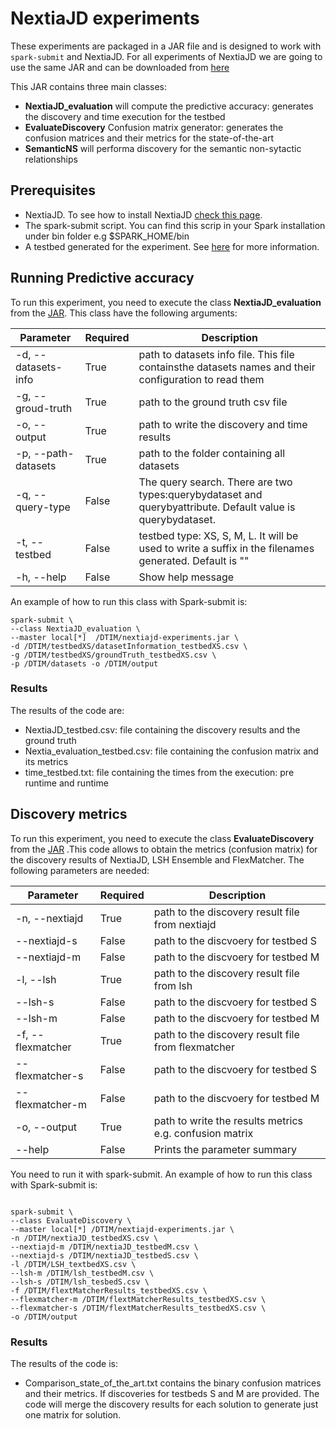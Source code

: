 # NextiaJD experiments

These experiments are packaged in a JAR file and is designed to work with `spark-submit` and NextiaJD. For all experiments of NextiaJD we are going to use the same JAR and can be downloaded from [here]( https://mydisk.cs.upc.edu/s/WPp7ApMzeyPc7sX/download)

This JAR contains three main classes:

*  **NextiaJD_evaluation** will compute the predictive accuracy: generates the discovery and time execution for the testbed
*  **EvaluateDiscovery** Confusion matrix generator: generates the confusion matrices  and their metrics for the state-of-the-art
*  **SemanticNS** will performa discovery for the semantic non-sytactic relationships

## Prerequisites

* NextiaJD. To see how to install NextiaJD [check this page](https://github.com/dtim-upc/NextiaJD#installation). 
* The spark-submit script. You can find this scrip in your Spark installation under bin folder e.g $SPARK_HOME/bin
* A testbed generated for the experiment. See [here](https://github.com/dtim-upc/NextiaJD/tree/nextiajd_v3.0.1/sql/nextiajd/experiments) for more information.

## Running Predictive accuracy


To run this experiment, you need to execute the class **NextiaJD_evaluation** from the [JAR]( https://mydisk.cs.upc.edu/s/WPp7ApMzeyPc7sX/download). This class have the following arguments:


| Parameter           | Required | Description                                                                                                 |
|---------------------|----------|-------------------------------------------------------------------------------------------------------------|
| -d, --datasets-info | True     | path to datasets info file. This file containsthe datasets names and their configuration to read them       |
| -g, --groud-truth   | True     | path to the ground truth csv file                                                                           |
| -o, --output        | True     | path to write the discovery and time results                                                                |
| -p, --path-datasets | True     | path to the folder containing all datasets                                                                  |
| -q, --query-type    | False    | The query search. There are two types:querybydataset and querybyattribute. Default value is querybydataset. |
| -t, --testbed       | False    | testbed type: XS, S, M, L. It will be used to write a suffix in the filenames generated. Default is ""      |
| -h, --help          | False    | Show help message                                                                                           |

An example of how to run this class with Spark-submit is:

```
spark-submit \
--class NextiaJD_evaluation \
--master local[*]  /DTIM/nextiajd-experiments.jar \
-d /DTIM/testbedXS/datasetInformation_testbedXS.csv \
-g /DTIM/testbedXS/groundTruth_testbedXS.csv \
-p /DTIM/datasets -o /DTIM/output
```


### Results

The results of the code are:

*   NextiaJD_testbed.csv: file containing the discovery results and the ground truth
*   Nextia_evaluation_testbed.csv: file containing the confusion matrix and its metrics
*   time_testbed.txt: file containing the times from the execution: pre runtime and runtime

## Discovery metrics

To run this experiment, you need to execute the class **EvaluateDiscovery** from the [JAR](https://mydisk.cs.upc.edu/s/WPp7ApMzeyPc7sX/download) .This code allows to obtain the metrics (confusion matrix) for the discovery results of NextiaJD, LSH Ensemble and FlexMatcher. The following parameters are needed:


| Parameter         | Required | Description                                             |
|-------------------|----------|---------------------------------------------------------|
| -n, --nextiajd    | True     | path to the discovery result file from nextiajd         |
| --nextiajd-s      | False    | path to the discvoery for testbed S                     |
| --nextiajd-m      | False    | path to the discvoery for testbed M                     |
| -l, --lsh         | True     | path to the discovery result file from lsh              |
| --lsh-s           | False    | path to the discvoery for testbed S                     |
| --lsh-m           | False    | path to the discvoery for testbed M                     |
| -f, --flexmatcher | True     | path to the discovery result file from flexmatcher      |
| --flexmatcher-s   | False    | path to the discvoery for testbed S                     |
| --flexmatcher-m   | False    | path to the discvoery for testbed M                     |
| -o, --output      | True     | path to write the results metrics e.g. confusion matrix |
| --help            | False    | Prints the parameter summary                            |

You need to run it with spark-submit. An example of how to run this class with Spark-submit is:

```

spark-submit \
--class EvaluateDiscovery \
--master local[*] /DTIM/nextiajd-experiments.jar \
-n /DTIM/nextiaJD_testbedXS.csv \
--nextiajd-m /DTIM/nextiaJD_testbedM.csv \
--nextiajd-s /DTIM/nextiaJD_testbedS.csv \
-l /DTIM/LSH_textbedXS.csv \
--lsh-m /DTIM/lsh_testbedM.csv \
--lsh-s /DTIM/lsh_tesbedS.csv \
-f /DTIM/flextMatcherResults_testbedXS.csv \
--flexmatcher-m /DTIM/flextMatcherResults_testbedXS.csv \
--flexmatcher-s /DTIM/flextMatcherResults_testbedXS.csv \
-o /DTIM/output
```

### Results

The results of the code is:

*   Comparison_state_of_the_art.txt contains the binary confusion matrices and their metrics. If discoveries for testbeds S and M are provided. The code will merge the discovery results for each solution to generate just one matrix for solution.

